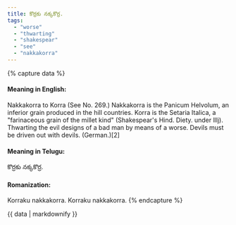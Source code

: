 ```yaml
---
title: కొర్రకు నక్కకొర్ర.
tags:
  - "worse"
  - "thwarting"
  - "shakespear"
  - "see"
  - "nakkakorra"
---
```


{% capture data %}
#### Meaning in English:
Nakkakorra to Korra
(See No. 269.)
Nakkakorra is the Panicum Helvolum, an inferior grain produced in the hill countries. Korra is the Setaria Italica, a "farinaceous grain of the millet kind" (Shakespear's Hind. Diety. under lllj).
Thwarting the evil designs of a bad man by means of a worse.
Devils must be driven out with devils. (German.)[2]

#### Meaning in Telugu:
కొర్రకు నక్కకొర్ర.

#### Romanization:
Korraku nakkakorra.
Korraku nakkakorra.
{% endcapture %}

{{ data | markdownify }}

